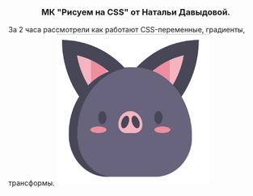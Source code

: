 <h3 align="center">МК "Рисуем на CSS" от Натальи Давыдовой.</h3>
За 2 часа рассмотрели как работают CSS-переменные, градиенты, трансформы.
<img src="./assets/images/mouse.jpeg" height="300"/>
